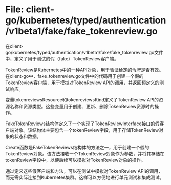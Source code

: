 # File: client-go/kubernetes/typed/authentication/v1beta1/fake/fake_tokenreview.go

在client-go/kubernetes/typed/authentication/v1beta1/fake/fake_tokenreview.go文件中，定义了用于测试的假（fake）TokenReview客户端。

TokenReview是Kubernetes中的一种API对象，用于验证给定的令牌是否有效。在client-go中，fake_tokenreview.go文件中的代码用于创建一个假的TokenReview客户端，用于模拟对TokenReview API的调用，并返回预定义的测试响应。

变量tokenreviewsResource和tokenreviewsKind定义了TokenReview API的资源名称和资源类型。这些变量用于创建、更新、删除TokenReview资源时的操作。

FakeTokenReviews结构体定义了一个实现了TokenReviewInterface接口的假客户端对象。该结构体主要包含一个tokenReview字段，用于存储TokenReview对象的状态和数据。

Create函数是FakeTokenReviews结构体的方法之一，用于创建一个假的TokenReview对象。该方法接收一个TokenReview对象作为参数，并将其存储在tokenReview字段中，以便后续可以模拟对TokenReview对象的操作。

通过定义这些假客户端和方法，可以在测试中模拟对TokenReview API的调用，而无需实际连接到Kubernetes集群。这样可以方便地进行单元测试和集成测试。

